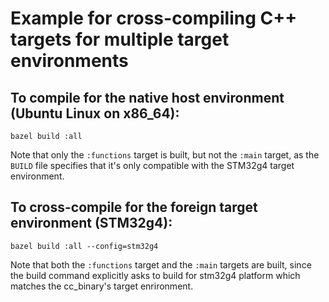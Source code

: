 # Example for cross-compiling C++ targets for multiple target environments

## To compile for the native host environment (Ubuntu Linux on x86_64):

```
bazel build :all
```
Note that only the `:functions` target is built, but not the `:main` target, as
the `BUILD` file specifies that it's only compatible with the STM32g4 target
environment.

## To cross-compile for the foreign target environment (STM32g4):

```
bazel build :all --config=stm32g4
```

Note that both the `:functions` target and the `:main` targets are built, since
the build command explicitly asks to build for stm32g4 platform which matches
the cc_binary's target enrironment.

